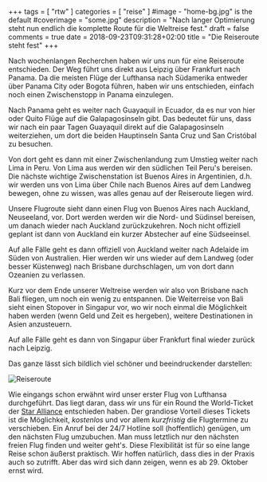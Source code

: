 +++
tags = [
    "rtw"
    ]
categories = [
    "reise"
]
#image - "home-bg.jpg" is the default
#coverimage = "some.jpg"
description = "Nach langer Optimierung steht nun endlich die komplette Route für die Weltreise fest."
draft = false
comments = true
date = 2018-09-23T09:31:28+02:00
title = "Die Reiseroute steht fest"
+++

Nach wochenlangen Recherchen haben wir uns nun für eine Reiseroute entschieden. Der Weg führt uns direkt aus Leipzig über Frankfurt nach Panama. Da die meisten Flüge der Lufthansa nach Südamerika entweder über Panama City oder Bogota führen, haben wir uns entschieden, einfach noch einen Zwischenstopp in Panama einzulegen.

Nach Panama geht es weiter nach Guayaquil in Ecuador, da es nur von hier oder Quito Flüge auf die Galapagosinseln gibt. Das bedeutet für uns, dass wir nach ein paar Tagen Guayaquil direkt auf die Galapagosinseln weiterziehen, um dort die beiden Hauptinseln Santa Cruz und San Cristóbal zu besuchen.

Von dort geht es dann mit einer Zwischenlandung zum Umstieg weiter nach Lima in Peru. Von Lima aus werden wir den südlichen Teil Peru's bereisen. Die nächste wichtige Zwischenstation ist Buenos Aires in Argentinien, d.h. wir werden uns von Lima über Chile nach Buenos Aires auf dem Landweg bewegen, ohne zu wissen, was alles genau auf der Reiseroute liegen wird.

Unsere Flugroute sieht dann einen Flug von Buenos Aires nach Auckland, Neuseeland, vor. Dort werden werden wir die Nord- und Südinsel bereisen, um danach wieder nach Auckland zurückzukehren. Noch nicht offiziell geplant ist dann von Auckland ein kurzer Abstecher auf eine Südseeinsel.

Auf alle Fälle geht es dann offiziell von Auckland weiter nach Adelaide im Süden von Australien. Hier werden wir uns wieder auf dem Landweg (oder besser Küstenweg) nach Brisbane durchschlagen, um von dort dann Ozeanien zu verlassen.

Kurz vor dem Ende unserer Weltreise werden wir also von Brisbane nach Bali fliegen, um noch ein wenig zu entspannen. Die Weiterreise von Bali sieht einen Stopover in Singapur vor, wo wir noch einmal die Möglichkeit haben werden (wenn Geld und Zeit es hergeben), weitere Destinationen in Asien anzusteuern.

Auf alle Fälle geht es dann von Singapur über Frankfurt final wieder zurück nach Leipzig.

Das ganze lässt sich bildlich viel schöner und beeindruckender darstellen:

![Reiseroute](/img/2018-09-17_rtw.png "Die komplette Reiseroute unseres Round the World-Tickets")

Wie eingangs schon erwähnt wird unser erster Flug von Lufthansa durchgeführt. Das liegt daran, dass wir uns für ein Round the World-Ticket der [Star Alliance](https://www.staralliance.com/de/web/staralliance/round-the-world) entschieden haben. Der grandiose Vorteil dieses Tickets ist die Möglichkeit, _kostenlos_ und vor allem _kurzfristig_ die Flugtermine zu verschieben. Ein Anruf bei der 24/7 Hotline soll (hoffentlich) genügen, um den nächsten Flug umzubuchen. Man muss letztlich nur den nächsten freien Flug finden und weiter geht's. Diese Flexibilität ist für so eine lange Reise schon äußerst praktisch. Wir hoffen natürlich, dass dies in der Praxis auch so zutrifft. Aber das wird sich dann zeigen, wenn es ab 29. Oktober ernst wird.

